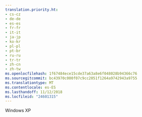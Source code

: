 ```yaml
---
translation.priority.ht:
- cs-cz
- de-de
- es-es
- fr-fr
- it-it
- ja-jp
- ko-kr
- pl-pl
- pt-br
- ru-ru
- tr-tr
- zh-cn
- zh-tw
ms.openlocfilehash: 1f67484ece15cde37a63a8e6f048028b94366c76
ms.sourcegitcommit: bc43970c000f07c9cc2051f1264a9742943a9755
ms.translationtype: MT
ms.contentlocale: es-ES
ms.lasthandoff: 11/12/2018
ms.locfileid: "24601315"
---
```

Windows XP